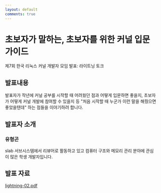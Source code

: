 ```yaml
---
layout: default
comments: true
---
```


# 초보자가 말하는, 초보자를 위한 커널 입문 가이드
제7회 한국 리눅스 커널 개발자 모임 발표: 라이트닝 토크

## 발표내용
발표자가 작년에 커널 공부를 시작할 때 어려웠던 점과 어떻게 입문하면 좋을지,
초보자가 어떻게 커널 개발에 참여할 수 있을지 등 "처음 시작할 때 누군가
이런 말을 해줬으면 좋았을텐데" 하는 점들을 이야기하려 합니다.


## 발표자 소개

### 유형곤
slab 서브시스템에서 리뷰어로 활동하고 있고 컴퓨터 구조와 메모리 관리 분야에 관심이 많은 학생 개발자입니다.

## 발표 자료
[lightning-02.pdf](https://github.com/kernel-dev-ko/kernel-dev-ko.github.io/raw/master/7th/lightning-02/lightning-02.pdf)
